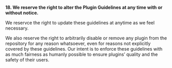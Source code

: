 **18. We reserve the right to alter the Plugin Guidelines at any time with or without notice.**

We reservce the right to update these guidelines at anytime as we feel necessary.

We also reserve the right to arbitrarily disable or remove any plugin from the repository for any reason whatsoever, even for reasons not explicitly covered by these guidelines.  Our intent is to enforce these guidelines with as much fairness as humanly possible to ensure plugins’ quality and the safety of their users.
